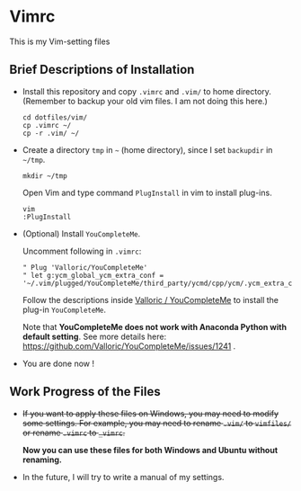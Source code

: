 # Vimrc

This is my Vim-setting files

## Brief Descriptions of Installation

- Install this repository and copy `.vimrc` and `.vim/` to home directory.
  (Remember to backup your old vim files. I am not doing this here.)

  ```shell
  cd dotfiles/vim/
  cp .vimrc ~/
  cp -r .vim/ ~/
  ```

- Create a directory `tmp` in `~` (home directory), since I set `backupdir` in `~/tmp`.

  ```shell
  mkdir ~/tmp
  ```

  Open Vim and type command `PlugInstall` in vim to install plug-ins.

  ```shell
  vim
  :PlugInstall
  ```

- (Optional) Install `YouCompleteMe`.

  Uncomment following in `.vimrc`:

  ```vim
  " Plug 'Valloric/YouCompleteMe'
  " let g:ycm_global_ycm_extra_conf = '~/.vim/plugged/YouCompleteMe/third_party/ycmd/cpp/ycm/.ycm_extra_conf.py'
  ```

  Follow the descriptions inside [Valloric / YouCompleteMe](https://github.com/Valloric/YouCompleteMe) to install the plug-in `YouCompleteMe`.

  Note that **YouCompleteMe does not work with Anaconda Python with default setting**. See more details here: https://github.com/Valloric/YouCompleteMe/issues/1241 .

- You are done now !

## Work Progress of the Files

- ~~If you want to apply these files on Windows, you may need to modify some settings. For example, you may  need to rename `.vim/` to `vimfiles/` or rename `.vimrc` to `_vimrc`.~~

  **Now you can use these files for both Windows and Ubuntu without renaming.**


- In the future, I will try to write a manual of my settings.